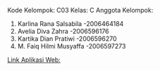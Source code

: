 Kode Kelompok: C03
Kelas: C
Anggota Kelompok:
1. Karlina Rana Salsabila -2006464184
2. Avelia Diva Zahra -2006596176
3. Kartika Dian Pratiwi -2006596270
4. M. Faiq Hilmi Musyaffa -2006597273

[Link Aplikasi Web:](www.....)
